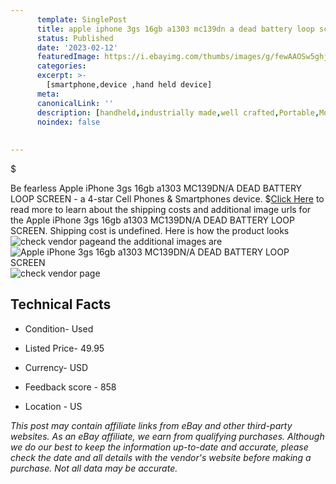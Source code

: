 ```yaml
---
      template: SinglePost
      title: apple iphone 3gs 16gb a1303 mc139dn a dead battery loop screen
      status: Published
      date: '2023-02-12'
      featuredImage: https://i.ebayimg.com/thumbs/images/g/fewAAOSw5ghjRffh/s-l225.jpg
      categories: 
      excerpt: >-
        [smartphone,device ,hand held device]
      meta:
      canonicalLink: ''
      description: [handheld,industrially made,well crafted,Portable,Mobile,Compact,Convenient,Lightweight,Maneuverable,Man-portable,Miniature,Carriable,Hand-held,Light,Holdable,Transportable,Mobile device,Pocket-sized,On-the-go,Wireless,Cordless,Compact size,Convenient size, smartphone,device ,hand held device]
      noindex: false
      
        
---
```

$

Be fearless Apple iPhone 3gs 16gb a1303 MC139DN/A DEAD BATTERY LOOP SCREEN - a 4-star Cell Phones & Smartphones device.
$[Click Here](https://www.ebay.com/itm/255771937737?hash=item3b8d320bc9%3Ag%3AfewAAOSw5ghjRffh&mkevt=1&mkcid=1&mkrid=711-53200-19255-0&campid=%253CePNCampaignId%253E&customid=%253CreferenceId%253E&toolid=10049) to read more to learn about the shipping costs and additional image urls for the Apple iPhone 3gs 16gb a1303 MC139DN/A DEAD BATTERY LOOP SCREEN. Shipping cost is undefined. Here is how the product looks ![check vendor page](https://i.ebayimg.com/thumbs/images/g/fewAAOSw5ghjRffh/s-l225.jpg)and the additional images are![Apple iPhone 3gs 16gb a1303 MC139DN/A DEAD BATTERY LOOP SCREEN](https://i.ebayimg.com/images/g/fewAAOSw5ghjRffh/s-l1600.jpg)![check vendor page](https://origin-galleryplus.ebayimg.com/ws/web/255771937737_2_0_1/225x225.jpg,https://origin-galleryplus.ebayimg.com/ws/web/255771937737_3_0_1/225x225.jpg,https://origin-galleryplus.ebayimg.com/ws/web/255771937737_4_0_1/225x225.jpg,https://origin-galleryplus.ebayimg.com/ws/web/255771937737_5_0_1/225x225.jpg,https://origin-galleryplus.ebayimg.com/ws/web/255771937737_6_0_1/225x225.jpg,https://origin-galleryplus.ebayimg.com/ws/web/255771937737_7_0_1/225x225.jpg,https://origin-galleryplus.ebayimg.com/ws/web/255771937737_8_0_1/225x225.jpg)



 ## Technical Facts 



     
      

 - Condition- Used 


      

 - Listed Price- 49.95 


      

 - Currency- USD 


      

 - Feedback score - 858 


      

 - Location - US 


      
      

 *_This post may contain affiliate links from eBay and other third-party websites. As an eBay affiliate, we earn from qualifying purchases. Although we do our best to keep the information up-to-date and accurate, please check the date and all details with the vendor's website before making a purchase. Not all data may be accurate._*






